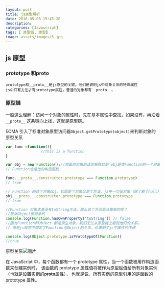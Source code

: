 ```yaml
---
layout: post
title: js原型解析
date: 2016-05-03 15:45:20
description: 
categories: [Javascript]
tags: [ 原型链, 原型]
image: assets/images/5.jpg
---
```


## js 原型

### prototype 和**proto**

    prototype和__proto__是js原型的关键，他们是说明js中对象关系的特殊属性
    js中只有方法才有prototype属性，普通的对象都有__proto__。

### 原型链

一般这么理解：访问一个对象的属性时，先在基本属性中查找，如果没有，再沿着 `__proto__`
这条链向上找，这就是原型链。

ECMA 引入了标准对象原型访问器`Object.getPrototype(object)`来判断对象的原型关系

```js
var func =function(){
                //this is a function
}

var obj = new Function();//用面向对象的语言解释就是 obj是类Function的一个对象，
// Function也是他的构造函数

func.__proto__.constructor.prototype === Function.prototype)
// true

// Function 的这个对象obj，它既是个对象又是个方法，js中一切皆对象（除了那个null）
obj.__proto__.constructor.prototype === Function.prototype
// true

//Function 对象本身没有toString方法，那么这个方法是从哪来的呢？
//是从Object那继承的
console.log(Function.hasOwnProperty('toString')) // false
//因为Function和Object 都是原生对象，我们无法从原型链上看到他们的关系，
// 但是js规范中规定了Function与Object的关系，也表明了js中属性的传递

console.log(Object.prototype.isPrototypeOf(Function))
//true


```

原型关系![图片]({{site.url}}/assets/images/prototype/prototype.png)

在 JavaScript 中，每个函数都有一个 prototype 属性，当一个函数被用作构造函数来创建实例时，
该函数的 prototype 属性值将被作为原型赋值给所有对象实例（也就是设置实例的**proto**属性），
也就是说，所有实例的原型引用的是函数的 prototype 属性。

###
